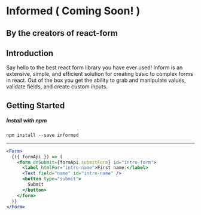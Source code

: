 # Informed ( Coming Soon! )

## By the creators of react-form

## Introduction

Say hello to the best react form library you have ever used! Inform is an extensive, simple, and efficient solution for creating basic to complex forms in react. Out of the box you get the ability to grab and manipulate values, validate fields, and create custom inputs.

## Getting Started

##### Install with npm
```
npm install --save informed
```

---

```jsx
<Form>
  {({ formApi }) => (
    <form onSubmit={formApi.submitForm} id="intro-form">
      <label htmlFor="intro-name">First name:</label>
      <Text field="name" id="intro-name" />
      <button type="submit">
        Submit
      </button>
    </form>
  )}
</Form>
```
